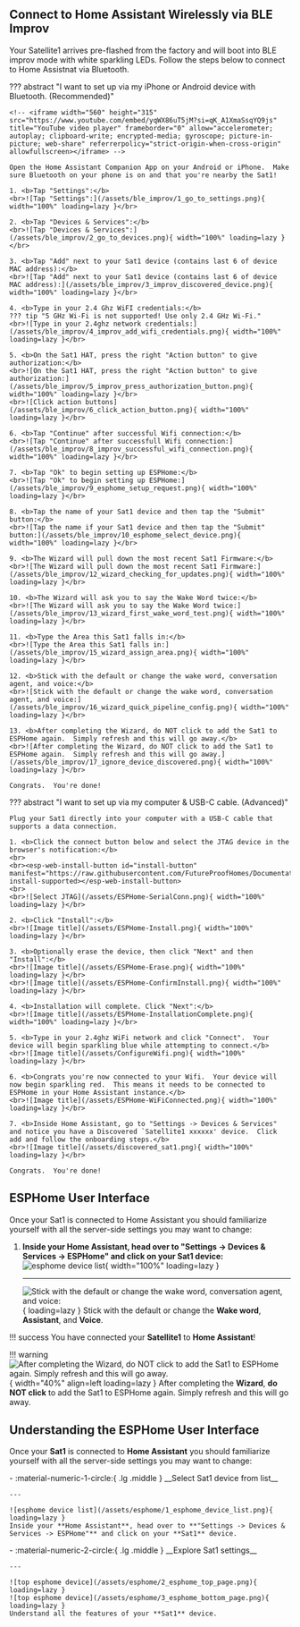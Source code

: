 ## Connect to Home Assistant Wirelessly via BLE Improv
Your Satellite1 arrives pre-flashed from the factory and will boot into BLE improv mode with white sparkling LEDs.  Follow the steps below to connect to Home Assistnat via Bluetooth.

??? abstract "I want to set up via my iPhone or Android device with Bluetooth. (Recommended)"

    <!-- <iframe width="560" height="315" src="https://www.youtube.com/embed/yqWX86uT5jM?si=qK_A1XmaSsqYQ9js" title="YouTube video player" frameborder="0" allow="accelerometer; autoplay; clipboard-write; encrypted-media; gyroscope; picture-in-picture; web-share" referrerpolicy="strict-origin-when-cross-origin" allowfullscreen></iframe> -->

    Open the Home Assistant Companion App on your Android or iPhone.  Make sure Bluetooth on your phone is on and that you're nearby the Sat1!  
    
    1. <b>Tap "Settings":</b>
    <br>![Tap "Settings":](/assets/ble_improv/1_go_to_settings.png){ width="100%" loading=lazy }</br>

    2. <b>Tap "Devices & Services":</b>
    <br>![Tap "Devices & Services":](/assets/ble_improv/2_go_to_devices.png){ width="100%" loading=lazy }</br>

    3. <b>Tap "Add" next to your Sat1 device (contains last 6 of device MAC address):</b>
    <br>![Tap "Add" next to your Sat1 device (contains last 6 of device MAC address):](/assets/ble_improv/3_improv_discovered_device.png){ width="100%" loading=lazy }</br>

    4. <b>Type in your 2.4 Ghz WiFI credentials:</b>
    ??? tip "5 GHz Wi-Fi is not supported! Use only 2.4 GHz Wi-Fi."
    <br>![Type in your 2.4ghz network credentials:](/assets/ble_improv/4_improv_add_wifi_credentials.png){ width="100%" loading=lazy }</br>

    5. <b>On the Sat1 HAT, press the right "Action button" to give authorization:</b>
    <br>![On the Sat1 HAT, press the right "Action button" to give authorization:](/assets/ble_improv/5_improv_press_authorization_button.png){ width="100%" loading=lazy }</br>
    <br>![Click action buttons](/assets/ble_improv/6_click_action_button.png){ width="100%" loading=lazy }</br>

    6. <b>Tap "Continue" after successful Wifi connection:</b>
    <br>![Tap "Continue" after successfull Wifi connection:](/assets/ble_improv/8_improv_successful_wifi_connection.png){ width="100%" loading=lazy }</br>

    7. <b>Tap "Ok" to begin setting up ESPHome:</b>
    <br>![Tap "Ok" to begin setting up ESPHome:](/assets/ble_improv/9_esphome_setup_request.png){ width="100%" loading=lazy }</br>

    8. <b>Tap the name of your Sat1 device and then tap the "Submit" button:</b>
    <br>![Tap the name if your Sat1 device and then tap the "Submit" button:](/assets/ble_improv/10_esphome_select_device.png){ width="100%" loading=lazy }</br>

    9. <b>The Wizard will pull down the most recent Sat1 Firmware:</b>
    <br>![The Wizard will pull down the most recent Sat1 Firmware:](/assets/ble_improv/12_wizard_checking_for_updates.png){ width="100%" loading=lazy }</br>

    10. <b>The Wizard will ask you to say the Wake Word twice:</b>
    <br>![The Wizard will ask you to say the Wake Word twice:](/assets/ble_improv/13_wizard_first_wake_word_test.png){ width="100%" loading=lazy }</br>

    11. <b>Type the Area this Sat1 falls in:</b>
    <br>![Type the Area this Sat1 falls in:](/assets/ble_improv/15_wizard_assign_area.png){ width="100%" loading=lazy }</br>

    12. <b>Stick with the default or change the wake word, conversation agent, and voice:</b>
    <br>![Stick with the default or change the wake word, conversation agent, and voice:](/assets/ble_improv/16_wizard_quick_pipeline_config.png){ width="100%" loading=lazy }</br>

    13. <b>After completing the Wizard, do NOT click to add the Sat1 to ESPHome again.  Simply refresh and this will go away.</b>
    <br>![After completing the Wizard, do NOT click to add the Sat1 to ESPHome again.  Simply refresh and this will go away.](/assets/ble_improv/17_ignore_device_discovered.png){ width="100%" loading=lazy }</br>

    Congrats.  You're done!

??? abstract "I want to set up via my computer & USB-C cable. (Advanced)"

    Plug your Sat1 directly into your computer with a USB-C cable that supports a data connection.

    1. <b>Click the connect button below and select the JTAG device in the browser's notification:</b>
    <br>
    <br><esp-web-install-button id="install-button" manifest="https://raw.githubusercontent.com/FutureProofHomes/Documentation/refs/heads/main/manifest.json" install-supported></esp-web-install-button>
    <br>
    <br>![Select JTAG](/assets/ESPHome-SerialConn.png){ width="100%" loading=lazy }</br>

    2. <b>Click "Install":</b>
    <br>![Image title](/assets/ESPHome-Install.png){ width="100%" loading=lazy }</br>
    
    3. <b>Optionally erase the device, then click "Next" and then "Install":</b>
    <br>![Image title](/assets/ESPHome-Erase.png){ width="100%" loading=lazy }</br>
    <br>![Image title](/assets/ESPHome-ConfirmInstall.png){ width="100%" loading=lazy }</br>

    4. <b>Installation will complete. Click "Next":</b>
    <br>![Image title](/assets/ESPHome-InstallationComplete.png){ width="100%" loading=lazy }</br>

    5. <b>Type in your 2.4ghz WiFi network and click "Connect".  Your device will begin sparkling blue while attempting to connect.</b>
    <br>![Image title](/assets/ConfigureWifi.png){ width="100%" loading=lazy }</br>

    6. <b>Congrats you're now connected to your Wifi.  Your device will now begin sparkling red.  This means it needs to be connected to ESPHome in your Home Assistant instance.</b>
    <br>![Image title](/assets/ESPHome-WiFiConnected.png){ width="100%" loading=lazy }</br>

    7. <b>Inside Home Assistant, go to "Settings -> Devices & Services" and notice you have a Discovered `Satellite1 xxxxxx' device.  Click add and follow the onboarding steps.</b>
    <br>![Image title](/assets/discovered_sat1.png){ width="100%" loading=lazy }</br>

    Congrats.  You're done!


## ESPHome User Interface
Once your Sat1 is connected to Home Assistant you should familiarize yourself with all the server-side settings you may want to change:

1. <b>Inside your Home Assistant, head over to "Settings -> Devices & Services -> ESPHome" and click on your Sat1 device:</b>
  <br>![esphome device list](/assets/esphome/1_esphome_device_list.png){ width="100%" loading=lazy }</br>

    ---

    ![Stick with the default or change the wake word, conversation agent, and voice:](/assets/ble_improv/16_wizard_quick_pipeline_config.png){ loading=lazy }
    Stick with the default or change the **Wake word**, **Assistant**, and **Voice**.
</div>

!!! success
    You have connected your **Satellite1** to **Home Assistant**!

!!! warning
    ![After completing the Wizard, do NOT click to add the Sat1 to ESPHome again.  Simply refresh and this will go away.](/assets/ble_improv/17_ignore_device_discovered_cut.png){ width="40%" align=left loading=lazy }
    After completing the **Wizard**, **do NOT click** to add the Sat1 to ESPHome again.  Simply refresh and this will go away.

## Understanding the ESPHome User Interface
Once your **Sat1** is connected to **Home Assistant** you should familiarize yourself with all the server-side settings you may want to change:

<div class="grid cards" markdown>
-   :material-numeric-1-circle:{ .lg .middle } __Select Sat1 device from list__

    ---

    ![esphome device list](/assets/esphome/1_esphome_device_list.png){ loading=lazy }
    Inside your **Home Assistant**, head over to **"Settings -> Devices & Services -> ESPHome"** and click on your **Sat1** device.
</div>
<div class="grid cards" markdown>
-   :material-numeric-2-circle:{ .lg .middle } __Explore Sat1 settings__

    ---

    ![top esphome device](/assets/esphome/2_esphome_top_page.png){ loading=lazy }
    ![top esphome device](/assets/esphome/3_esphome_bottom_page.png){ loading=lazy }
    Understand all the features of your **Sat1** device.
</div>
